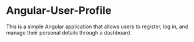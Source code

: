 # Angular-User-Profile
This is a simple Angular application that allows users to register, log in, and manage their personal details through a dashboard. 
